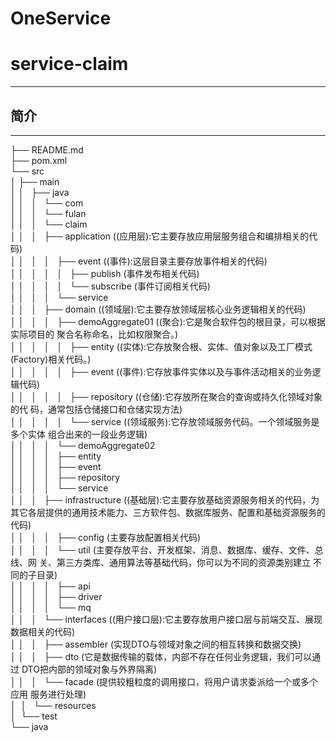 # OneService
# service-claim
-------------
## 简介
-------------
├── README.md      
├── pom.xml  
└── src        
│       ├── main  
│       │       ├── java  
│       │       │       └── com  
│       │       │                  └── fulan  
│       │       │                            └── claim  
│       │       │                                       ├── application ((应用层):它主要存放应用层服务组合和编排相关的代 码)  
│       │       │                                       │       ├── event ((事件):这层目录主要存放事件相关的代码)  
│       │       │                                       │       │   ├── publish (事件发布相关代码)  
│       │       │                                       │       │   └── subscribe (事件订阅相关代码)  
│       │       │                                       │       └── service  
│       │       │                                       ├── domain ((领域层):它主要存放领域层核心业务逻辑相关的代码)  
│       │       │                                       │       ├── demoAggregate01 ((聚合):它是聚合软件包的根目录，可以根据实际项目的 聚合名称命名，比如权限聚合。)  
│       │       │                                       │       │       ├── entity ((实体):它存放聚合根、实体、值对象以及工厂模式 (Factory)相关代码。)  
│       │       │                                       │       │       ├── event ((事件):它存放事件实体以及与事件活动相关的业务逻辑代码)  
│       │       │                                       │       │       ├── repository ((仓储):它存放所在聚合的查询或持久化领域对象的代 码，通常包括仓储接口和仓储实现方法)  
│       │       │                                       │       │       └── service ((领域服务):它存放领域服务代码。一个领域服务是多个实体 组合出来的一段业务逻辑)  
│       │       │                                       │       └── demoAggregate02  
│       │       │                                       │                  ├── entity  
│       │       │                                       │                  ├── event  
│       │       │                                       │                  ├── repository  
│       │       │                                       │                  └── service  
│       │       │                                       ├── infrastructure ((基础层):它主要存放基础资源服务相关的代码，为其它各层提供的通用技术能力、三方软件包、数据库服务、配置和基础资源服务的代码)  
│       │       │                                       │       ├── config (主要存放配置相关代码)  
│       │       │                                       │       └── util (主要存放平台、开发框架、消息、数据库、缓存、文件、总线、网 关、第三方类库、通用算法等基础代码，你可以为不同的资源类别建立 不同的子目录)  
│       │       │                                       │                  ├── api  
│       │       │                                       │                  ├── driver  
│       │       │                                       │                  └── mq  
│       │       │                                       └── interfaces ((用户接口层):它主要存放用户接口层与前端交互、展现 数据相关的代码)  
│       │       │                                                 ├── assembler (实现DTO与领域对象之间的相互转换和数据交换)  
│       │       │                                                 ├── dto (它是数据传输的载体，内部不存在任何业务逻辑，我们可以通过 DTO把内部的领域对象与外界隔离)  
│       │       │                                                 └── facade (提供较粗粒度的调用接口，将用户请求委派给一个或多个应用 服务进行处理)  
│       │       └── resources  
│       └── test  
                     └── java  
